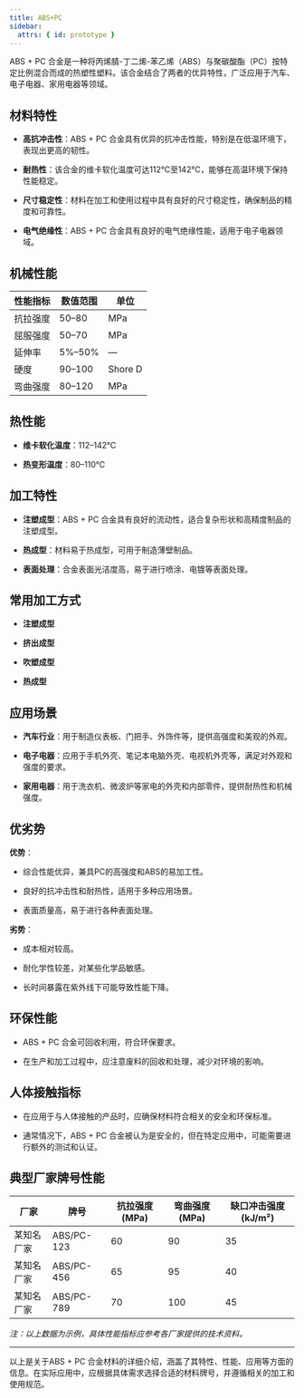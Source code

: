 ```yaml
---
title: ABS+PC
sidebar:
  attrs: { id: prototype }
---
```



ABS + PC 合金是一种将丙烯腈-丁二烯-苯乙烯（ABS）与聚碳酸酯（PC）按特定比例混合而成的热塑性塑料。该合金结合了两者的优异特性，广泛应用于汽车、电子电器、家用电器等领域。

## 材料特性

- **高抗冲击性**：ABS + PC 合金具有优异的抗冲击性能，特别是在低温环境下，表现出更高的韧性。

- **耐热性**：该合金的维卡软化温度可达112℃至142℃，能够在高温环境下保持性能稳定。

- **尺寸稳定性**：材料在加工和使用过程中具有良好的尺寸稳定性，确保制品的精度和可靠性。

- **电气绝缘性**：ABS + PC 合金具有良好的电气绝缘性能，适用于电子电器领域。

## 机械性能

| 性能指标     | 数值范围       | 单位   |
| ------------ | -------------- | ------ |
| 抗拉强度     | 50–80          | MPa   |
| 屈服强度     | 50–70          | MPa   |
| 延伸率       | 5%–50%         | —     |
| 硬度         | 90–100         | Shore D |
| 弯曲强度     | 80–120         | MPa   |

## 热性能

- **维卡软化温度**：112–142℃

- **热变形温度**：80–110℃

## 加工特性

- **注塑成型**：ABS + PC 合金具有良好的流动性，适合复杂形状和高精度制品的注塑成型。

- **热成型**：材料易于热成型，可用于制造薄壁制品。

- **表面处理**：合金表面光洁度高，易于进行喷涂、电镀等表面处理。

## 常用加工方式

- **注塑成型**

- **挤出成型**

- **吹塑成型**

- **热成型**

## 应用场景

- **汽车行业**：用于制造仪表板、门把手、外饰件等，提供高强度和美观的外观。

- **电子电器**：应用于手机外壳、笔记本电脑外壳、电视机外壳等，满足对外观和强度的要求。

- **家用电器**：用于洗衣机、微波炉等家电的外壳和内部零件，提供耐热性和机械强度。

## 优劣势

**优势**：

- 综合性能优异，兼具PC的高强度和ABS的易加工性。

- 良好的抗冲击性和耐热性，适用于多种应用场景。

- 表面质量高，易于进行各种表面处理。

**劣势**：

- 成本相对较高。

- 耐化学性较差，对某些化学品敏感。

- 长时间暴露在紫外线下可能导致性能下降。

## 环保性能

- ABS + PC 合金可回收利用，符合环保要求。

- 在生产和加工过程中，应注意废料的回收和处理，减少对环境的影响。

## 人体接触指标

- 在应用于与人体接触的产品时，应确保材料符合相关的安全和环保标准。

- 通常情况下，ABS + PC 合金被认为是安全的，但在特定应用中，可能需要进行额外的测试和认证。

## 典型厂家牌号性能

| 厂家       | 牌号       | 抗拉强度 (MPa) | 弯曲强度 (MPa) | 缺口冲击强度 (kJ/m²) |
| ---------- | ---------- | -------------- | -------------- | -------------------- |
| 某知名厂家 | ABS/PC-123 | 60             | 90             | 35                    |
| 某知名厂家 | ABS/PC-456 | 65             | 95             | 40                    |
| 某知名厂家 | ABS/PC-789 | 70             | 100            | 45                    |

*注：以上数据为示例，具体性能指标应参考各厂家提供的技术资料。*

---

以上是关于ABS + PC 合金材料的详细介绍，涵盖了其特性、性能、应用等方面的信息。在实际应用中，应根据具体需求选择合适的材料牌号，并遵循相关的加工和使用规范。
